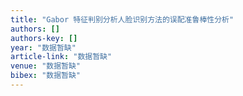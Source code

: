 ```yaml
---
title: "Gabor 特征判别分析人脸识别方法的误配准鲁棒性分析"
authors: []
authors-key: []
year: "数据暂缺"
article-link: "数据暂缺"
venue: "数据暂缺"
bibex: "数据暂缺"
---
```

